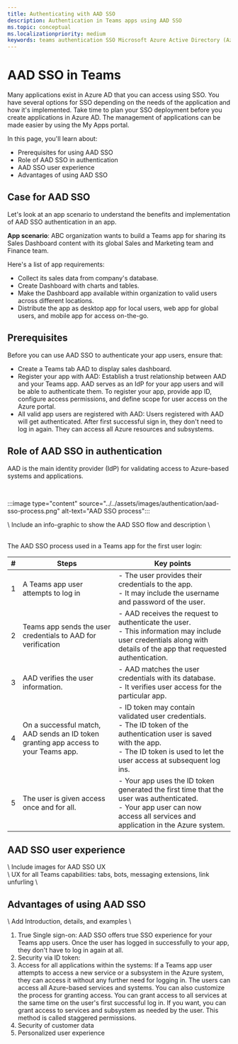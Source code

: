 ```yaml
---
title: Authenticating with AAD SSO
description: Authentication in Teams apps using AAD SSO
ms.topic: conceptual
ms.localizationpriority: medium
keywords: teams authentication SSO Microsoft Azure Active Directory (Azure AD), OIDC, username, password
---
```

# AAD SSO in Teams

Many applications exist in Azure AD that you can access using SSO. You have several options for SSO depending on the needs of the application and how it's implemented. Take time to plan your SSO deployment before you create applications in Azure AD. The management of applications can be made easier by using the My Apps portal.

In this page, you'll learn about:

- Prerequisites for using AAD SSO
- Role of AAD SSO in authentication
- AAD SSO user experience
- Advantages of using AAD SSO

## Case for AAD SSO

Let's look at an app scenario to understand the benefits and implementation of AAD SSO authentication in an app.

**App scenario**:
ABC organization wants to build a Teams app for sharing its Sales Dashboard content with its global Sales and Marketing team and Finance team.

Here's a list of app requirements:

- Collect its sales data from company's database.
- Create Dashboard with charts and tables.
- Make the Dashboard app available within organization to valid users across different locations.
- Distribute the app as desktop app for local users, web app for global users, and mobile app for access on-the-go.

## Prerequisites

Before you can use AAD SSO to authenticate your app users, ensure that:

- Create a Teams tab AAD to display sales dashboard.
- Register your app with AAD: Establish a trust relationship between AAD and your Teams app. AAD serves as an IdP for your app users and will be able to authenticate them. To register your app, provide app ID, configure access permissions, and define scope for user access on the Azure portal.
- All valid app users are registered with AAD: Users registered with AAD will get authenticated. After first successful sign in, they don't need to log in again. They can access all Azure resources and subsystems.

## Role of AAD SSO in authentication

AAD is the main identity provider (IdP) for validating access to Azure-based systems and applications.

<br>

:::image type="content" source="../../assets/images/authentication/aad-sso-process.png" alt-text="AAD SSO process":::

\ Include an info-graphic to show the AAD SSO flow and description \

<br>
The AAD SSO process used in a Teams app for the first user login:

| # | Steps | Key points |
|--- | --- | --- |
| 1 | A Teams app user attempts to log in | - The user provides their credentials to the app. <br> - It may include the username and password of the user. |
| 2 | Teams app sends the user credentials to AAD for verification | - AAD receives the request to authenticate the user. <br> - This information may include user credentials along with details of the app that requested authentication. |
| 3 | AAD verifies the user information. | - AAD matches the user credentials with its database. <br> - It verifies user access for the particular app. |
| 4 | On a successful match, AAD sends an ID token granting app access to your Teams app. | - ID token may contain validated user credentials. <br> - The ID token of the authentication user is saved with the app. <br> - The ID token is used to let the user access at subsequent log ins. |
| 5 | The user is given access once and for all. | - Your app uses the ID token generated the first time that the user was authenticated. <br> - Your app user can now access all services and application in the Azure system. |

## AAD SSO user experience

\ Include images for AAD SSO UX \
\ UX for all Teams capabilities: tabs, bots, messaging extensions, link unfurling \

## Advantages of using AAD SSO

\ Add Introduction, details, and examples \

1. True Single sign-on: AAD SSO offers true SSO experience for your Teams app users. Once the user has logged in successfully to your app, they don't have to log in again at all.
1. Security via ID token:
1. Access for all applications within the systems: If a Teams app user attempts to access a new service or a subsystem in the Azure system, they can access it without any further need for logging in. The users can access all Azure-based services and systems. You can also customize the process for granting access. You can grant access to all services at the same time on the user's first successful log in. If you want, you can grant access to services and subsystem as needed by the user. This method is called staggered permissions.
1. Security of customer data
1. Personalized user experience
